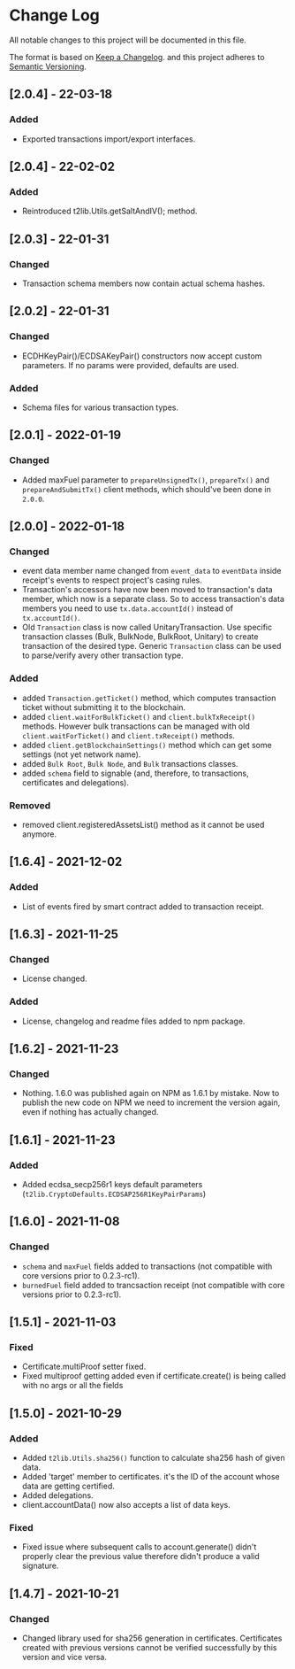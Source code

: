 
# Change Log

All notable changes to this project will be documented in this file.

The format is based on [Keep a Changelog](http://keepachangelog.com/).
and this project adheres to [Semantic Versioning](http://semver.org/).

## [2.0.4] - 22-03-18

### Added

- Exported transactions import/export interfaces.

## [2.0.4] - 22-02-02

### Added

- Reintroduced t2lib.Utils.getSaltAndIV(); method.

## [2.0.3] - 22-01-31

### Changed

- Transaction schema members now contain actual schema hashes.

## [2.0.2] - 22-01-31

### Changed

- ECDHKeyPair()/ECDSAKeyPair() constructors now accept custom parameters. If no params were provided, defaults are used.

### Added

- Schema files for various transaction types.

## [2.0.1] - 2022-01-19

### Changed

- Added maxFuel parameter to ```prepareUnsignedTx()```, ```prepareTx()``` and ```prepareAndSubmitTx()``` client methods, which should've been done in ```2.0.0```.

## [2.0.0] - 2022-01-18

### Changed

- event data member name changed from ```event_data``` to ```eventData``` inside receipt's events to respect project's casing rules.
- Transaction's accessors have now been moved to transaction's data member, which now is a separate class. So to access transaction's data members you need to use ```tx.data.accountId()``` instead of ```tx.accountId()```.
- Old ```Transaction``` class is now called UnitaryTransaction. Use specific transaction classes (Bulk, BulkNode, BulkRoot, Unitary) to create transaction of the desired type. Generic ```Transaction``` class can be used to parse/verify avery other transaction type.

### Added

- added ```Transaction.getTicket()``` method, which computes transaction ticket without submitting it to the blockchain.
- added ```client.waitForBulkTicket()``` and ```client.bulkTxReceipt()``` methods. However bulk transactions can be managed with old
    ```client.waitForTicket()``` and ```client.txReceipt()``` methods.
- added ```client.getBlockchainSettings()``` method which can get some settings (not yet network name).
- added ```Bulk Root```, ```Bulk Node```, and ```Bulk``` transactions classes.
- added ```schema``` field to signable (and, therefore, to transactions, certificates and delegations).

### Removed

- removed client.registeredAssetsList() method as it cannot be used anymore.

## [1.6.4] - 2021-12-02

### Added

- List of events fired by smart contract added to transaction receipt.

## [1.6.3] - 2021-11-25

### Changed

- License changed.

### Added

- License, changelog and readme files added to npm package.

## [1.6.2] - 2021-11-23

### Changed

- Nothing. 1.6.0 was published again on NPM as 1.6.1 by mistake. Now to publish the new code on NPM we need to increment the version again, even if nothing has actually changed.

## [1.6.1] - 2021-11-23

### Added

- Added ecdsa_secp256r1 keys default parameters (```t2lib.CryptoDefaults.ECDSAP256R1KeyPairParams```)

## [1.6.0] - 2021-11-08

### Changed

- ```schema``` and ```maxFuel``` fields added to transactions (not compatible with core versions prior to 0.2.3-rc1).
- ```burnedFuel``` field added to trancsaction receipt (not compatible with core versions prior to 0.2.3-rc1).

## [1.5.1] - 2021-11-03

### Fixed
- Certificate.multiProof setter fixed.
- Fixed multiproof getting added even if certificate.create() is being called with no args or all the fields

## [1.5.0] - 2021-10-29

### Added

- Added ```t2lib.Utils.sha256()``` function to calculate sha256 hash of given data.
- Added 'target' member to certificates. it's the ID of the account whose data are getting certified.
- Added delegations.
- client.accountData() now also accepts a list of data keys.

### Fixed

- Fixed issue where subsequent calls to account.generate() didn't properly clear the previous value therefore didn't produce a valid signature.

## [1.4.7] - 2021-10-21

### Changed

- Changed library used for sha256 generation in certificates. Certificates created with previous versions cannot be verified successfully by this version and vice versa.